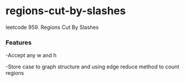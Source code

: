 # regions-cut-by-slashes
leetcode 959. Regions Cut By Slashes
### Features
-Accept any w and h

-Store case to graph structure and using edge reduce method to count regions
